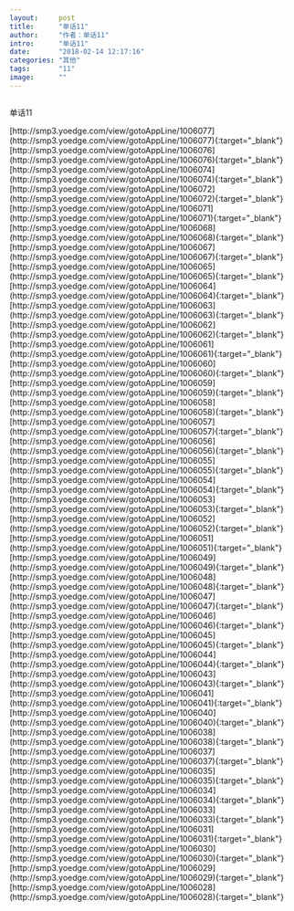 ```yaml
---
layout:     post
title:      "单话11"
author:     "作者：单话11"
intro:      "单话11"
date:       "2018-02-14 12:17:16"
categories: "其他"
tags:       "11"
image:      ""
---
```

<div style="text-align: center">
<p><img src=""/></p>
</div>
<p class="post-meta">
<span>单话11</span>
</p>
[http://smp3.yoedge.com/view/gotoAppLine/1006077](http://smp3.yoedge.com/view/gotoAppLine/1006077){:target="_blank"}
[http://smp3.yoedge.com/view/gotoAppLine/1006076](http://smp3.yoedge.com/view/gotoAppLine/1006076){:target="_blank"}
[http://smp3.yoedge.com/view/gotoAppLine/1006074](http://smp3.yoedge.com/view/gotoAppLine/1006074){:target="_blank"}
[http://smp3.yoedge.com/view/gotoAppLine/1006072](http://smp3.yoedge.com/view/gotoAppLine/1006072){:target="_blank"}
[http://smp3.yoedge.com/view/gotoAppLine/1006071](http://smp3.yoedge.com/view/gotoAppLine/1006071){:target="_blank"}
[http://smp3.yoedge.com/view/gotoAppLine/1006068](http://smp3.yoedge.com/view/gotoAppLine/1006068){:target="_blank"}
[http://smp3.yoedge.com/view/gotoAppLine/1006067](http://smp3.yoedge.com/view/gotoAppLine/1006067){:target="_blank"}
[http://smp3.yoedge.com/view/gotoAppLine/1006065](http://smp3.yoedge.com/view/gotoAppLine/1006065){:target="_blank"}
[http://smp3.yoedge.com/view/gotoAppLine/1006064](http://smp3.yoedge.com/view/gotoAppLine/1006064){:target="_blank"}
[http://smp3.yoedge.com/view/gotoAppLine/1006063](http://smp3.yoedge.com/view/gotoAppLine/1006063){:target="_blank"}
[http://smp3.yoedge.com/view/gotoAppLine/1006062](http://smp3.yoedge.com/view/gotoAppLine/1006062){:target="_blank"}
[http://smp3.yoedge.com/view/gotoAppLine/1006061](http://smp3.yoedge.com/view/gotoAppLine/1006061){:target="_blank"}
[http://smp3.yoedge.com/view/gotoAppLine/1006060](http://smp3.yoedge.com/view/gotoAppLine/1006060){:target="_blank"}
[http://smp3.yoedge.com/view/gotoAppLine/1006059](http://smp3.yoedge.com/view/gotoAppLine/1006059){:target="_blank"}
[http://smp3.yoedge.com/view/gotoAppLine/1006058](http://smp3.yoedge.com/view/gotoAppLine/1006058){:target="_blank"}
[http://smp3.yoedge.com/view/gotoAppLine/1006057](http://smp3.yoedge.com/view/gotoAppLine/1006057){:target="_blank"}
[http://smp3.yoedge.com/view/gotoAppLine/1006056](http://smp3.yoedge.com/view/gotoAppLine/1006056){:target="_blank"}
[http://smp3.yoedge.com/view/gotoAppLine/1006055](http://smp3.yoedge.com/view/gotoAppLine/1006055){:target="_blank"}
[http://smp3.yoedge.com/view/gotoAppLine/1006054](http://smp3.yoedge.com/view/gotoAppLine/1006054){:target="_blank"}
[http://smp3.yoedge.com/view/gotoAppLine/1006053](http://smp3.yoedge.com/view/gotoAppLine/1006053){:target="_blank"}
[http://smp3.yoedge.com/view/gotoAppLine/1006052](http://smp3.yoedge.com/view/gotoAppLine/1006052){:target="_blank"}
[http://smp3.yoedge.com/view/gotoAppLine/1006051](http://smp3.yoedge.com/view/gotoAppLine/1006051){:target="_blank"}
[http://smp3.yoedge.com/view/gotoAppLine/1006049](http://smp3.yoedge.com/view/gotoAppLine/1006049){:target="_blank"}
[http://smp3.yoedge.com/view/gotoAppLine/1006048](http://smp3.yoedge.com/view/gotoAppLine/1006048){:target="_blank"}
[http://smp3.yoedge.com/view/gotoAppLine/1006047](http://smp3.yoedge.com/view/gotoAppLine/1006047){:target="_blank"}
[http://smp3.yoedge.com/view/gotoAppLine/1006046](http://smp3.yoedge.com/view/gotoAppLine/1006046){:target="_blank"}
[http://smp3.yoedge.com/view/gotoAppLine/1006045](http://smp3.yoedge.com/view/gotoAppLine/1006045){:target="_blank"}
[http://smp3.yoedge.com/view/gotoAppLine/1006044](http://smp3.yoedge.com/view/gotoAppLine/1006044){:target="_blank"}
[http://smp3.yoedge.com/view/gotoAppLine/1006043](http://smp3.yoedge.com/view/gotoAppLine/1006043){:target="_blank"}
[http://smp3.yoedge.com/view/gotoAppLine/1006041](http://smp3.yoedge.com/view/gotoAppLine/1006041){:target="_blank"}
[http://smp3.yoedge.com/view/gotoAppLine/1006040](http://smp3.yoedge.com/view/gotoAppLine/1006040){:target="_blank"}
[http://smp3.yoedge.com/view/gotoAppLine/1006038](http://smp3.yoedge.com/view/gotoAppLine/1006038){:target="_blank"}
[http://smp3.yoedge.com/view/gotoAppLine/1006037](http://smp3.yoedge.com/view/gotoAppLine/1006037){:target="_blank"}
[http://smp3.yoedge.com/view/gotoAppLine/1006035](http://smp3.yoedge.com/view/gotoAppLine/1006035){:target="_blank"}
[http://smp3.yoedge.com/view/gotoAppLine/1006034](http://smp3.yoedge.com/view/gotoAppLine/1006034){:target="_blank"}
[http://smp3.yoedge.com/view/gotoAppLine/1006033](http://smp3.yoedge.com/view/gotoAppLine/1006033){:target="_blank"}
[http://smp3.yoedge.com/view/gotoAppLine/1006031](http://smp3.yoedge.com/view/gotoAppLine/1006031){:target="_blank"}
[http://smp3.yoedge.com/view/gotoAppLine/1006030](http://smp3.yoedge.com/view/gotoAppLine/1006030){:target="_blank"}
[http://smp3.yoedge.com/view/gotoAppLine/1006029](http://smp3.yoedge.com/view/gotoAppLine/1006029){:target="_blank"}
[http://smp3.yoedge.com/view/gotoAppLine/1006028](http://smp3.yoedge.com/view/gotoAppLine/1006028){:target="_blank"}



